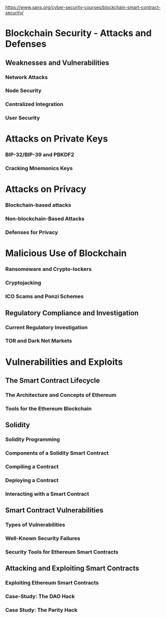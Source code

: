 https://www.sans.org/cyber-security-courses/blockchain-smart-contract-security/

# Blockchain Security - Attacks and Defenses

## Weaknesses and Vulnerabilities
### Network Attacks 
### Node Security 
### Centralized Integration 
### User Security 

# Attacks on Private Keys
### BIP-32/BIP-39 and PBKDF2
### Cracking Mnemonics Keys 

# Attacks on Privacy
### Blockchain-based attacks
### Non-blockchain-Based Attacks
### Defenses for Privacy

# Malicious Use of Blockchain
### Ransomeware and Crypto-lockers
### Cryptojacking
### ICO Scams and Ponzi Schemes

## Regulatory Compliance and Investigation
### Current Regulatory Investigation
### TOR and Dark Net Markets

# Vulnerabilities and Exploits

## The Smart Contract Lifecycle
### The Architecture and Concepts of Ethereum
### Tools for the Ethereum Blockchain 

## Solidity 
### Solidity Programming 
### Components of a Solidity Smart Contract
### Compiling a Contract 
### Deploying a Contract 
### Interacting with a Smart Contract 

## Smart Contract Vulnerabilities 
### Types of Vulnerabilities 
### Well-Known Security Failures
### Security Tools for Ethereum Smart Contracts 

## Attacking and Exploiting Smart Contracts 
### Exploiting Ethereum Smart Contracts
### Case-Study: The DAO Hack 
### Case Study: The Parity Hack 

